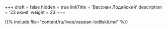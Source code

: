 +++
draft = false
hidden = true
linkTitle = 'Вассиан Лодийский'
description = '23 июня'
weight = 23
+++

{{% include file="content/ru/lives/vassian-lodiiskii.md" %}}
